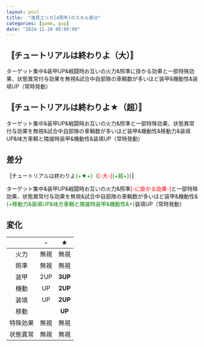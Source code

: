 ```yaml
---
layout: post
title:  "逸見エリカ[4周年]のスキル差分"
categories: [game, gup]
date: "2024-11-20 00:00:00"
---
```


## 〚チュートリアルは終わりよ（大）〛
ターゲット集中&装甲UP&戦闘時お互いの火力&照準に掛かる効果と一部特殊効果、状態異常付与効果を無視&試合中自部隊の車輌数が多いほど装甲&機動性&装填UP（常時発動）

## 〚チュートリアルは終わりよ★（超）〛
ターゲット集中&装甲UP&戦闘時お互いの火力&照準と一部特殊効果、状態異常付与効果を無視&試合中自部隊の車輌数が多いほど装甲&機動性&移動力&装填UP&味方車輌と隣接時装甲&機動性&装填UP（常時発動）

## 差分

〚チュートリアルは終わりよ<span style="color:green">{+★+}</span>（<span style="color:red">[-大-]</span><span style="color:green">{+超+}</span>）〛

ターゲット集中&装甲UP&戦闘時お互いの火力&照準<span style="color:red">[-に掛かる効果-]</span>と一部特殊効果、状態異常付与効果を無視&試合中自部隊の車輌数が多いほど装甲&機動性&<span style="color:green">{+移動力&装填UP&味方車輌と隣接時装甲&機動性&+}</span>装填UP（常時発動）

## 変化

|   |       -|  ★|
|:-:|:------:|:-:|
|火力|    無視|無視|
|照準|    無視|無視|
|装甲|    2UP|**3UP**|
|機動|     UP|**2UP**|
|装填|     UP|**2UP**|
|移動|       |**UP**|
|特殊効果|無視|無視|
|状態異常|無視|無視|
